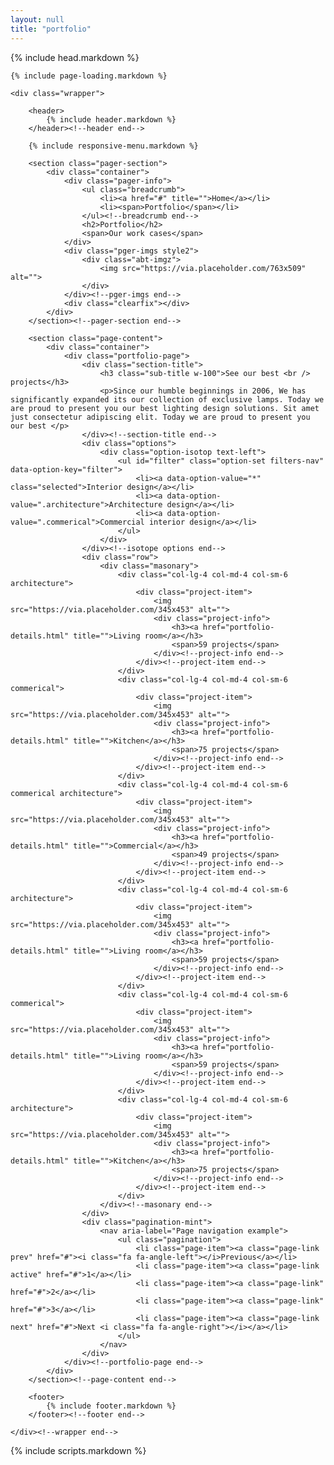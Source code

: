```yaml
---
layout: null
title: "portfolio"
---
```

<html lang="en">
{% include head.markdown %}

<body>

	{% include page-loading.markdown %}

	<div class="wrapper">
			
		<header>
			{% include header.markdown %}
		</header><!--header end-->

		{% include responsive-menu.markdown %}

		<section class="pager-section">
			<div class="container">
				<div class="pager-info">
					<ul class="breadcrumb">
						<li><a href="#" title="">Home</a></li>
						<li><span>Portfolio</span></li>
					</ul><!--breadcrumb end-->
					<h2>Portfolio</h2>
					<span>Our work cases</span>
				</div>
				<div class="pger-imgs style2">
					<div class="abt-imgz">
						<img src="https://via.placeholder.com/763x509" alt="">
					</div>
				</div><!--pger-imgs end-->
				<div class="clearfix"></div>
			</div>
		</section><!--pager-section end-->

		<section class="page-content">
			<div class="container">
				<div class="portfolio-page">
					<div class="section-title">
						<h3 class="sub-title w-100">See our best <br /> projects</h3>
						<p>Since our humble beginnings in 2006, We has significantly expanded its our collection of exclusive lamps. Today we are proud to present you our best lighting design solutions. Sit amet just consectetur adipiscing elit. Today we are proud to present you our best </p>
					</div><!--section-title end-->
					<div class="options">
						<div class="option-isotop text-left">
							<ul id="filter" class="option-set filters-nav" data-option-key="filter">
								<li><a data-option-value="*" class="selected">Interior design</a></li>
								<li><a data-option-value=".architecture">Architecture design</a></li>
								<li><a data-option-value=".commerical">Commercial interior design</a></li>
							</ul>
						</div>
					</div><!--isotope options end-->
					<div class="row">
						<div class="masonary">
							<div class="col-lg-4 col-md-4 col-sm-6 architecture">
								<div class="project-item">
									<img src="https://via.placeholder.com/345x453" alt="">
									<div class="project-info">
										<h3><a href="portfolio-details.html" title="">Living room</a></h3>
										<span>59 projects</span>
									</div><!--project-info end-->
								</div><!--project-item end-->
							</div>
							<div class="col-lg-4 col-md-4 col-sm-6 commerical">
								<div class="project-item">
									<img src="https://via.placeholder.com/345x453" alt="">
									<div class="project-info">
										<h3><a href="portfolio-details.html" title="">Kitchen</a></h3>
										<span>75 projects</span>
									</div><!--project-info end-->
								</div><!--project-item end-->
							</div>
							<div class="col-lg-4 col-md-4 col-sm-6 commerical architecture">
								<div class="project-item">
									<img src="https://via.placeholder.com/345x453" alt="">
									<div class="project-info">
										<h3><a href="portfolio-details.html" title="">Commercial</a></h3>
										<span>49 projects</span>
									</div><!--project-info end-->
								</div><!--project-item end-->
							</div>
							<div class="col-lg-4 col-md-4 col-sm-6 architecture">
								<div class="project-item">
									<img src="https://via.placeholder.com/345x453" alt="">
									<div class="project-info">
										<h3><a href="portfolio-details.html" title="">Living room</a></h3>
										<span>59 projects</span>
									</div><!--project-info end-->
								</div><!--project-item end-->
							</div>
							<div class="col-lg-4 col-md-4 col-sm-6 commerical">
								<div class="project-item">
									<img src="https://via.placeholder.com/345x453" alt="">
									<div class="project-info">
										<h3><a href="portfolio-details.html" title="">Living room</a></h3>
										<span>59 projects</span>
									</div><!--project-info end-->
								</div><!--project-item end-->
							</div>
							<div class="col-lg-4 col-md-4 col-sm-6 architecture">
								<div class="project-item">
									<img src="https://via.placeholder.com/345x453" alt="">
									<div class="project-info">
										<h3><a href="portfolio-details.html" title="">Kitchen</a></h3>
										<span>75 projects</span>
									</div><!--project-info end-->
								</div><!--project-item end-->
							</div>
						</div><!--masonary end-->
					</div>
					<div class="pagination-mint">
						<nav aria-label="Page navigation example">
							<ul class="pagination">
						    	<li class="page-item"><a class="page-link prev" href="#"><i class="fa fa-angle-left"></i>Previous</a></li>
						    	<li class="page-item"><a class="page-link active" href="#">1</a></li>
						    	<li class="page-item"><a class="page-link" href="#">2</a></li>
						    	<li class="page-item"><a class="page-link" href="#">3</a></li>
						    	<li class="page-item"><a class="page-link next" href="#">Next <i class="fa fa-angle-right"></i></a></li>
						  	</ul>
						</nav>
					</div>
				</div><!--portfolio-page end-->
			</div>
		</section><!--page-content end-->

		<footer>
			{% include footer.markdown %}
		</footer><!--footer end-->

	</div><!--wrapper end-->



{% include scripts.markdown %}

</body>

</html>